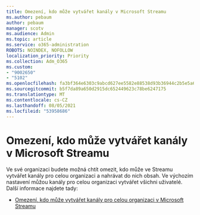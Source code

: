 ```yaml
---
title: Omezení, kdo může vytvářet kanály v Microsoft Streamu
ms.author: pebaum
author: pebaum
manager: scotv
ms.audience: Admin
ms.topic: article
ms.service: o365-administration
ROBOTS: NOINDEX, NOFOLLOW
localization_priority: Priority
ms.collection: Adm_O365
ms.custom:
- "9002650"
- "5102"
ms.openlocfilehash: fa3bf364e6303c9abcd627ee5582e88538d93b36944c2b5e5a6e1bedeee630cc
ms.sourcegitcommit: b5f7da89a650d2915dc652449623c78be6247175
ms.translationtype: MT
ms.contentlocale: cs-CZ
ms.lasthandoff: 08/05/2021
ms.locfileid: "53958686"
---
```

# <a name="restrict-who-can-create-channels-in-microsoft-stream"></a>Omezení, kdo může vytvářet kanály v Microsoft Streamu

Ve své organizaci budete možná chtít omezit, kdo může ve Streamu vytvářet kanály pro celou organizaci a nahrávat do nich obsah. Ve výchozím nastavení můžou kanály pro celou organizaci vytvářet všichni uživatelé. Další informace najdete tady:

- [Omezení, kdo může vytvářet kanály pro celou organizaci v Microsoft Streamu](https://docs.microsoft.com/stream/restrict-companywide-channels)

